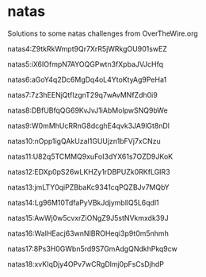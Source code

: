 # natas
Solutions to some natas challenges from OverTheWire.org

natas4:Z9tkRkWmpt9Qr7XrR5jWRkgOU901swEZ

natas5:iX6IOfmpN7AYOQGPwtn3fXpbaJVJcHfq

natas6:aGoY4q2Dc6MgDq4oL4YtoKtyAg9PeHa1

natas7:7z3hEENjQtflzgnT29q7wAvMNfZdh0i9

natas8:DBfUBfqQG69KvJvJ1iAbMoIpwSNQ9bWe

natas9:W0mMhUcRRnG8dcghE4qvk3JA9lGt8nDl

natas10:nOpp1igQAkUzaI1GUUjzn1bFVj7xCNzu

natas11:U82q5TCMMQ9xuFoI3dYX61s7OZD9JKoK

natas12:EDXp0pS26wLKHZy1rDBPUZk0RKfLGIR3

natas13:jmLTY0qiPZBbaKc9341cqPQZBJv7MQbY

natas14:Lg96M10TdfaPyVBkJdjymbllQ5L6qdl1

natas15:AwWj0w5cvxrZiONgZ9J5stNVkmxdk39J

natas16:WaIHEacj63wnNIBROHeqi3p9t0m5nhmh

natas17:8Ps3H0GWbn5rd9S7GmAdgQNdkhPkq9cw

natas18:xvKIqDjy4OPv7wCRgDlmj0pFsCsDjhdP

